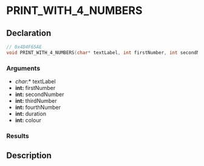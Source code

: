# PRINT_WITH_4_NUMBERS

## Declaration
```cpp
// 0x4D4F65AE
void PRINT_WITH_4_NUMBERS(char* textLabel, int firstNumber, int secondNumber, int thirdNumber, int fourthNumber, int duration, int colour);
```

### Arguments
- **char*:** textLabel
- **int:** firstNumber
- **int:** secondNumber
- **int:** thirdNumber
- **int:** fourthNumber
- **int:** duration
- **int:** colour

### Results

## Description
